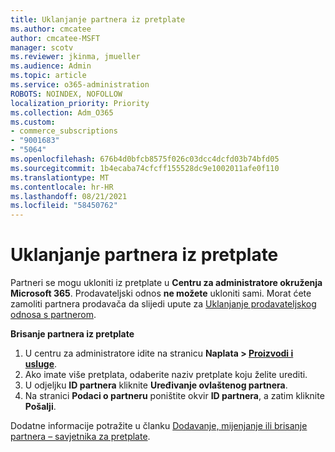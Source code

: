 ```yaml
---
title: Uklanjanje partnera iz pretplate
ms.author: cmcatee
author: cmcatee-MSFT
manager: scotv
ms.reviewer: jkinma, jmueller
ms.audience: Admin
ms.topic: article
ms.service: o365-administration
ROBOTS: NOINDEX, NOFOLLOW
localization_priority: Priority
ms.collection: Adm_O365
ms.custom:
- commerce_subscriptions
- "9001683"
- "5064"
ms.openlocfilehash: 676b4d0bfcb8575f026c03dcc4dcfd03b74bfd05
ms.sourcegitcommit: 1b4ecaba74cfcff155528dc9e1002011afe0f110
ms.translationtype: MT
ms.contentlocale: hr-HR
ms.lasthandoff: 08/21/2021
ms.locfileid: "58450762"
---
```

# <a name="remove-a-partner-from-a-subscription"></a>Uklanjanje partnera iz pretplate

Partneri se mogu ukloniti iz pretplate u **Centru za administratore okruženja Microsoft 365**. Prodavateljski odnos **ne možete** ukloniti sami. Morat ćete zamoliti partnera prodavača da slijedi upute za [Uklanjanje prodavateljskog odnosa s partnerom](https://docs.microsoft.com/partner-center/remove-a-relationship).

**Brisanje partnera iz pretplate**

1. U centru za administratore idite na stranicu **Naplata > [Proizvodi i usluge](https://go.microsoft.com/fwlink/p/?linkid=842054)**.
2. Ako imate više pretplata, odaberite naziv pretplate koju želite urediti.
3. U odjeljku **ID partnera** kliknite **Uređivanje ovlaštenog partnera**.
4. Na stranici **Podaci o partneru** poništite okvir **ID partnera**, a zatim kliknite **Pošalji**.

Dodatne informacije potražite u članku [Dodavanje, mijenjanje ili brisanje partnera – savjetnika za pretplate](https://docs.microsoft.com/microsoft-365/admin/misc/add-partner?view=o365-worldwide).
